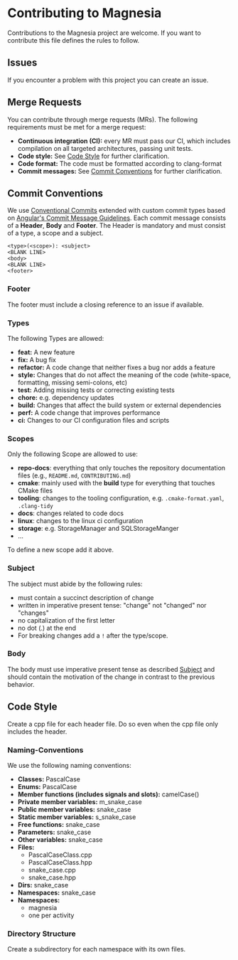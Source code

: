 # Contributing to Magnesia
Contributions to the Magnesia project are welcome.
If you want to contribute this file defines the rules to follow.

## Issues
If you encounter a problem with this project you can create an issue.

## Merge Requests
You can contribute through merge requests (MRs).
The following requirements must be met for a merge request:
- **Continuous integration (CI):** every MR must pass our CI, which includes compilation on all targeted architectures, passing unit tests.
- **Code style:** See [Code Style](#code-style) for further clarification.
- **Code format:** The code must be formatted according to clang-format
- **Commit messages:** See [Commit Conventions](#commit-conventions) for further clarification.

## Commit Conventions
We use [Conventional Commits](https://www.conventionalcommits.org/en/v1.0.0/) extended with custom commit types based on
[Angular's Commit Message Guidelines](https://github.com/angular/angular/blob/22b96b9/CONTRIBUTING.md#-commit-message-guidelines).
Each commit message consists of a **Header**, **Body** and **Footer**. The Header is mandatory and must consist of a type, a scope and a subject.
```
<type>(<scope>): <subject>
<BLANK LINE>
<body>
<BLANK LINE>
<footer>
```
### Footer
The footer must include a closing reference to an issue if available.

### Types
The following Types are allowed:
- **feat:** A new feature
- **fix:** A bug fix
- **refactor:** A code change that neither fixes a bug nor adds a feature
- **style:** Changes that do not affect the meaning of the code (white-space, formatting, missing semi-colons, etc)
- **test:** Adding missing tests or correcting existing tests
- **chore:** e.g. dependency updates
- **build:** Changes that affect the build system or external dependencies
- **perf:** A code change that improves performance
- **ci:** Changes to our CI configuration files and scripts

### Scopes
Only the following Scope are allowed to use:
- **repo-docs**: everything that only touches the repository documentation files (e.g., `README.md`, `CONTRIBUTING.md`)
- **cmake**: mainly used with the **build** type for everything that touches CMake files
- **tooling**: changes to the tooling configuration, e.g. `.cmake-format.yaml`, `.clang-tidy`
- **docs**: changes related to code docs
- **linux**: changes to the linux ci configuration
- **storage**: e.g. StorageManager and SQLStorageManger
- ...

To define a new scope add it above.

### Subject
The subject must abide by the following rules:
- must contain a succinct description of change
- written in imperative present tense: "change" not "changed" nor "changes"
- no capitalization of the first letter
- no dot (.) at the end
- For breaking changes add a `!` after the type/scope.

### Body
The body must use imperative present tense as described [Subject](#subject) and should contain the motivation of the change in contrast to the previous
behavior.

## Code Style
Create a cpp file for each header file.
Do so even when the cpp file only includes the header.

### Naming-Conventions
We use the following naming conventions:
- **Classes:** PascalCase
- **Enums:** PascalCase
- **Member functions (includes signals and slots):** camelCase()
- **Private member variables:** m_snake_case
- **Public member variables:** snake_case
- **Static member variables:** s_snake_case
- **Free functions:** snake_case
- **Parameters:** snake_case
- **Other variables:** snake_case
- **Files:**
    - PascalCaseClass.cpp
    - PascalCaseClass.hpp
    - snake_case.cpp
    - snake_case.hpp
- **Dirs:** snake_case
- **Namespaces:** snake_case
- **Namespaces:**
    - magnesia
    - one per activity

### Directory Structure
Create a subdirectory for each namespace with its own files.

<!-- TODO -->
<!-- ### Docs -->

<!-- TODO -->
<!-- ### Tests -->
